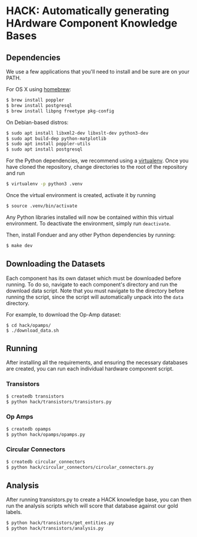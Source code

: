 # HACK: Automatically generating HArdware Component Knowledge Bases

## Dependencies

We use a few applications that you'll need to install and be sure are on your
PATH.

For OS X using [homebrew](https://brew.sh):

```bash
$ brew install poppler
$ brew install postgresql
$ brew install libpng freetype pkg-config
```

On Debian-based distros:

```bash
$ sudo apt install libxml2-dev libxslt-dev python3-dev
$ sudo apt build-dep python-matplotlib
$ sudo apt install poppler-utils
$ sudo apt install postgresql
```

For the Python dependencies, we recommend using a
[virtualenv](https://virtualenv.pypa.io/en/stable/). Once you have cloned the
repository, change directories to the root of the repository and run

```bash
$ virtualenv -p python3 .venv
```

Once the virtual environment is created, activate it by running

```bash
$ source .venv/bin/activate
```

Any Python libraries installed will now be contained within this virtual
environment. To deactivate the environment, simply run `deactivate`.

Then, install Fonduer and any other Python dependencies by running:

```bash
$ make dev
```

## Downloading the Datasets

Each component has its own dataset which must be downloaded before running. To
do so, navigate to each component's directory and run the download data script.
Note that you must navigate to the directory before running the script, since
the script will automatically unpack into the `data` directory.

For example, to download the Op-Amp dataset:

```
$ cd hack/opamps/
$ ./download_data.sh
```

## Running

After installing all the requirements, and ensuring the necessary databases
are created, you can run each individual hardware component script.

### Transistors

```bash
$ createdb transistors
$ python hack/transistors/transistors.py
```

### Op Amps

```bash
$ createdb opamps
$ python hack/opamps/opamps.py
```

### Circular Connectors

```bash
$ createdb circular_connectors
$ python hack/circular_connectors/circular_connectors.py
```

## Analysis

After running transistors.py to create a HACK knowledge base, you can then run
the analysis scripts which will score that database against our gold labels.

```bash
$ python hack/transistors/get_entities.py
$ python hack/transistors/analysis.py
```
